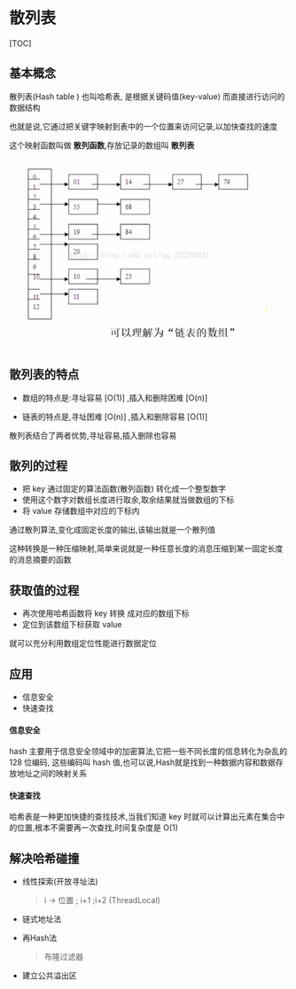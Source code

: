 # 散列表

[TOC]

## 基本概念

散列表(Hash table ) 也叫哈希表, 是根据关键码值(key-value) 而直接进行访问的数据结构

也就是说,它通过把关键字映射到表中的一个位置来访问记录,以加快查找的速度

这个映射函数叫做 **散列函数**,存放记录的数组叫 **散列表**



![image-20200811220245712](../../../assets/image-20200811220245712.png)

## 散列表的特点

- 数组的特点是:寻址容易 [O(1)] ,插入和删除困难 [O(n)]

- 链表的特点是,寻址困难 [O(n)] ,插入和删除容易  [O(1)]

散列表结合了两者优势,寻址容易,插入删除也容易

## 散列的过程

- 把 key 通过固定的算法函数(散列函数) 转化成一个整型数字
- 使用这个数字对数组长度进行取余,取余结果就当做数组的下标
- 将 value 存储数组中对应的下标内

通过散列算法,变化成固定长度的输出,该输出就是一个散列值

这种转换是一种压缩映射,简单来说就是一种任意长度的消息压缩到某一固定长度的消息摘要的函数

## 获取值的过程

- 再次使用哈希函数将 key 转换 成对应的数组下标
- 定位到该数组下标获取 value

就可以充分利用数组定位性能进行数据定位

## 应用

- 信息安全
- 快速查找

#### 信息安全

hash 主要用于信息安全领域中的加密算法,它把一些不同长度的信息转化为杂乱的 128 位编码, 这些编码叫 hash 值,也可以说,Hash就是找到一种数据内容和数据存放地址之间的映射关系

#### 快速查找

哈希表是一种更加快捷的查找技术,当我们知道 key 时就可以计算出元素在集合中的位置,根本不需要再一次查找,时间复杂度是 O(1)

## 解决哈希碰撞

- 线性探索(开放寻址法)

  > i -> 位置 ; i+1 ;i+2 (ThreadLocal)

- 链式地址法

- 再Hash法

  > 布隆过滤器

- 建立公共溢出区
